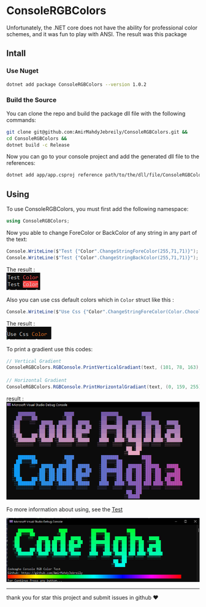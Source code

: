 # ConsoleRGBColors
Unfortunately, the .NET core does not have the ability for professional color schemes, and it was fun to play with ANSI. The result was this package
## Intall
### Use Nuget
```bash
dotnet add package ConsoleRGBColors --version 1.0.2
```
### Build the Source 
You can clone the repo and build the package dll file with the following commands:
```bash
git clone git@github.com:AmirMahdyJebreily/ConsoleRGBColors.git &&
cd ConsoleRGBColors &&
dotnet build -c Release
```
Now you can go to your console project and add the generated dll file to the references:
```bash
dotnet add app/app.csproj reference path/to/the/dll/file/ConsoleRGBColors.dll
```
## Using
To use ConsoleRGBColors, you must first add the following namespace:
```csharp
using ConsoleRGBColors;
```
Now you able to change ForeColor or BackColor of any string in any part of the text: 
```csharp
Console.WriteLine($"Test {"Color".ChangeStringForeColor(255,71,71)}");
Console.WriteLine($"Test {"Color".ChangeStringBackColor(255,71,71)}");
```
The result :    
![Test colors Result](https://github.com/AmirMahdyJebreily/ConsoleRGBColors/blob/main/docs/assets/test_color.png)

Also you can use css default colors which in `Color` struct like this :
```csharp
Console.WriteLine($"Use Css {"Color".ChangeStringForeColor(Color.Chocolate)}");
```
The result :  
![Use Css Colors Results](https://github.com/AmirMahdyJebreily/ConsoleRGBColors/blob/main/docs/assets/use_css_colors.png)

To print a gradient use this codes:   
```csharp
// Vertical Gradient
ConsoleRGBColors.RGBConsole.PrintVerticalGradiant(text, (101, 78, 163), (234, 175, 200));

// Horizontal Gradient
ConsoleRGBColors.RGBConsole.PrintHorizontalGradiant(text, (0, 159, 255), (236, 47, 75));
```
result : 
![Vertical and Horizontal Gradients Result](https://github.com/AmirMahdyJebreily/ConsoleRGBColors/blob/main/docs/assets/gradients.png)

Fo more information about using, see the [Test](https://github.com/AmirMahdyJebreily/ConsoleRGBColors/blob/main/tests/ConsoleRGBColors.UnitTests/Program.cs)

![Tests Result](https://github.com/AmirMahdyJebreily/ConsoleRGBColors/blob/main//docs/assets/image.png)

---
thank you for star this project and submit issues in github ❤️
